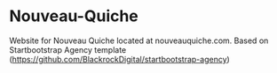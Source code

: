 # Nouveau-Quiche
Website for Nouveau Quiche located at nouveauquiche.com.
Based on Startbootstrap Agency template (https://github.com/BlackrockDigital/startbootstrap-agency)
